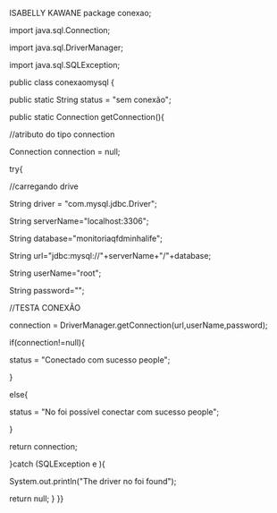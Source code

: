 ISABELLY KAWANE
package conexao;

import java.sql.Connection;

import java.sql.DriverManager;

import java.sql.SQLException;

public class conexaomysql {

public static String status = "sem conexão";

public static Connection getConnection(){

//atributo do tipo connection

Connection connection = null;

try{

//carregando drive

String driver = "com.mysql.jdbc.Driver";

String serverName="localhost:3306";

String database="monitoriaqfdminhalife";

String url="jdbc:mysql://"+serverName+"/"+database;

String userName="root";

String password="";

//TESTA CONEXÃO

connection = DriverManager.getConnection(url,userName,password);

if(connection!=null){

status = "Conectado com sucesso people";

}

else{

status = "No foi possível conectar com sucesso people";

}

return connection;

}catch (SQLException e ){

System.out.println("The driver no foi found");

return null;
}
}}
